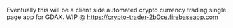 Eventually this will be a client side automated crypto currency trading single page app for GDAX.
WIP @ https://crypto-trader-2b0ce.firebaseapp.com
